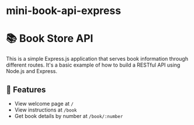 # mini-book-api-express

# 📚 Book Store API

This is a simple Express.js application that serves book information through different routes. It's a basic example of how to build a RESTful API using Node.js and Express.

## 🚀 Features

- View welcome page at `/`
- View instructions at `/book`
- Get book details by number at `/book/:number`


